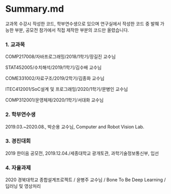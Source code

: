 # Summary.md
교과목 수강시 작성한 코드, 학부연수생으로 있으며 연구실에서 작성한 코드 중 발췌 가능한 부분, 공모전 참가에서 직접 제작한 부분의 코드만 올렸습니다.


### 1. 교과목
COMP217008/자바프로그래밍/2018/1학기/장길진 교수님

STAT452005/수치해석/2019/1학기/김수배 교수님

COME331002/자료구조/2019/2학기/김종화 교수님

ITEC412001/SoC설계 및 프로그래밍/2020/1학기/문병인 교수님

COMP312001/운영체제/2020/1학기/서대화 교수님


### 2. 학부연수생
2019.03.~2020.08., 박순용 교수님, Computer and Robot Vision Lab.

### 3. 경진대회
2019 한이음 공모전, 2019.12.04./세종대학교 광개토관, 과학기술정보통신부, 입선

### 4. 자율과제
2020 경북대학교 종합설계프로젝트 / 윤병주 교수님 / Bone To Be Deep Learning / 딥러닝 및 영상처리
